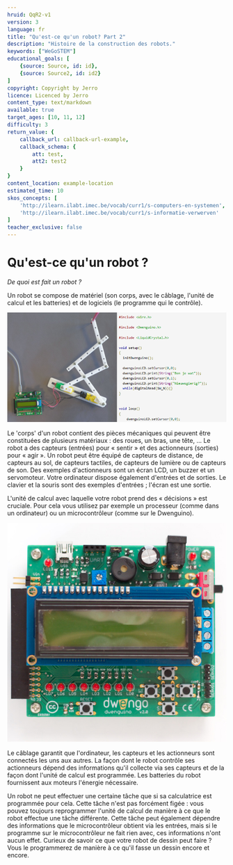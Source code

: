 ```yaml
---
hruid: QqR2-v1
version: 3
language: fr
title: "Qu'est-ce qu'un robot? Part 2"
description: "Histoire de la construction des robots."
keywords: ["WeGoSTEM"]
educational_goals: [
    {source: Source, id: id}, 
    {source: Source2, id: id2}
]
copyright: Copyright by Jerro
licence: Licenced by Jerro
content_type: text/markdown
available: true
target_ages: [10, 11, 12]
difficulty: 3
return_value: {
    callback_url: callback-url-example,
    callback_schema: {
        att: test,
        att2: test2
    }
}
content_location: example-location
estimated_time: 10
skos_concepts: [
    'http://ilearn.ilabt.imec.be/vocab/curr1/s-computers-en-systemen', 
    'http://ilearn.ilabt.imec.be/vocab/curr1/s-informatie-verwerven'
]
teacher_exclusive: false
---
```


# Qu'est-ce qu'un robot ?

*De quoi est fait un robot ?*

Un robot se compose de matériel (son corps, avec le câblage, l'unité de calcul et les batteries) et de logiciels (le programme qui le contrôle).

![](embed/hardsoftware.png "Matériel et logiciel")

Le 'corps' d'un robot contient des pièces mécaniques qui peuvent être constituées de plusieurs matériaux : des roues, un bras, une tête, ...
Le robot a des capteurs (entrées) pour « sentir » et des actionneurs (sorties) pour « agir ». Un robot peut être équipé de capteurs de distance, de capteurs au sol, de capteurs tactiles, de capteurs de lumière ou de capteurs de son.
Des exemples d'actionneurs sont un écran LCD, un buzzer et un servomoteur. Votre ordinateur dispose également d'entrées et de sorties. Le clavier et la souris sont des exemples d'entrées ; l'écran est une sortie.

L'unité de calcul avec laquelle votre robot prend des « décisions » est cruciale. Pour cela vous utilisez par exemple un processeur (comme dans un ordinateur) ou un microcontrôleur (comme sur le Dwenguino).

![](embed/Dwenguinobordje.png "Unité de compte")

Le câblage garantit que l'ordinateur, les capteurs et les actionneurs sont connectés les uns aux autres. La façon dont le robot contrôle ses actionneurs dépend des informations qu'il collecte via ses capteurs et de la façon dont l'unité de calcul est programmée. Les batteries du robot fournissent aux moteurs l'énergie nécessaire.

Un robot ne peut effectuer une certaine tâche que si sa calculatrice est programmée pour cela. Cette tâche n'est pas forcément figée : vous pouvez toujours reprogrammer l'unité de calcul de manière à ce que le robot effectue une tâche différente. Cette tâche peut également dépendre des informations que le microcontrôleur obtient via les entrées, mais si le programme sur le microcontrôleur ne fait rien avec, ces informations n'ont aucun effet.
Curieux de savoir ce que votre robot de dessin peut faire ? Vous le programmerez de manière à ce qu'il fasse un dessin encore et encore.
